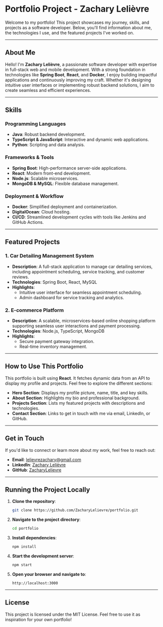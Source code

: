 # Portfolio Project - Zachary Lelièvre

Welcome to my portfolio! This project showcases my journey, skills, and projects as a software developer. Below, you'll find information about me, the technologies I use, and the featured projects I've worked on.

---

## About Me

Hello! I'm **Zachary Lelièvre**, a passionate software developer with expertise in full-stack web and mobile development. With a strong foundation in technologies like **Spring Boot**, **React**, and **Docker**, I enjoy building impactful applications and continuously improving my craft. Whether it's designing intuitive user interfaces or implementing robust backend solutions, I aim to create seamless and efficient experiences.

---

## Skills

### Programming Languages
- **Java**: Robust backend development.
- **TypeScript & JavaScript**: Interactive and dynamic web applications.
- **Python**: Scripting and data analysis.

### Frameworks & Tools
- **Spring Boot**: High-performance server-side applications.
- **React**: Modern front-end development.
- **Node.js**: Scalable microservices.
- **MongoDB & MySQL**: Flexible database management.

### Deployment & Workflow
- **Docker**: Simplified deployment and containerization.
- **DigitalOcean**: Cloud hosting.
- **CI/CD**: Streamlined development cycles with tools like Jenkins and GitHub Actions.

---

## Featured Projects

### 1. Car Detailing Management System
- **Description**: A full-stack application to manage car detailing services, including appointment scheduling, service tracking, and customer reviews.
- **Technologies**: Spring Boot, React, MySQL
- **Highlights**:
    - Intuitive user interface for seamless appointment scheduling.
    - Admin dashboard for service tracking and analytics.

### 2. E-commerce Platform
- **Description**: A scalable, microservices-based online shopping platform supporting seamless user interactions and payment processing.
- **Technologies**: Node.js, TypeScript, MongoDB
- **Highlights**:
    - Secure payment gateway integration.
    - Real-time inventory management.

---

## How to Use This Portfolio

This portfolio is built using **React**. It fetches dynamic data from an API to display my profile and projects. Feel free to explore the different sections:

- **Hero Section**: Displays my profile picture, name, title, and key skills.
- **About Section**: Highlights my bio and professional background.
- **Projects Section**: Lists my featured projects with descriptions and technologies.
- **Contact Section**: Links to get in touch with me via email, LinkedIn, or GitHub.

---

## Get in Touch

If you'd like to connect or learn more about my work, feel free to reach out:

- **Email**: [lelievrezachary@gmail.com](mailto:lelievrezachary@gmail.com)
- **LinkedIn**: [Zachary Lelièvre](https://www.linkedin.com/in/zachary-lelièvre-757621230/)
- **GitHub**: [ZacharyLelievre](https://github.com/ZacharyLelievre)

---

## Running the Project Locally

1. **Clone the repository**:
   ```bash
   git clone https://github.com/ZacharyLelievre/portfolio.git
   ```
2. **Navigate to the project directory**:
   ```bash
   cd portfolio
   ```
3. **Install dependencies**:
   ```bash
   npm install
   ```
4. **Start the development server**:
   ```bash
   npm start
   ```
5. **Open your browser and navigate to**:
   ```
   http://localhost:3000
   ```

---

## License

This project is licensed under the MIT License. Feel free to use it as inspiration for your own portfolio!